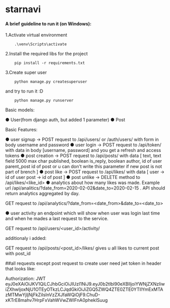 # starnavi

#### A brief guideline to run it (on Windows):

 1.Activate virtual environment
```
    .\venv\Scripts\activate
```

 2.Install the required libs for the project
```
    pip install -r requirements.txt
```
 3.Create super user

```
    python manage.py createsuperuser
```
and try to run it :D

```
    python manage.py runserver
```

Basic models:

● User(from django auth, but added 1 parameter)
● Post 

Basic Features:

● user signup -> POST request to /api/users/ or /auth/users/ with form in body username and password
● user login  -> POST request to /api/token/ with data in body [username, password] and you get a refresh and access tokens
● post creation -> POST request to /api/posts/ with data 
  [
    text,  text field 5000 max char
    published,  boolean
    is_reply,  boolean
    author,  id of user
    parent_post id of post or u can don't write this parameter if new post is not part of brench
  ]
● post like -> POST request to /api/likes/ with data 
  [
    user -> id of user
    post -> id of post 
  ]
● post unlike -> DELETE method to /api/likes/<like_id>
● analytics about how many likes was made. Example url
/api/analitics/?date_from=2020-02-02&date_to=2020-02-15 . API should return analytics
aggregated by day.

GET request to /api/analytics/?date_from=<date_from>&date_to=<date_to>

● user activity an endpoint which will show when user was login last time and when he
mades a last request to the service.

GET request to /api/users/<user_id>/activity/

additionaly i added:

GET request to /api/posts/<post_id>/likes/ gives u all likes to current post with post_id

##all requests except post request to create user need jwt token in header that looks like:

Authorization: JWT eyJ0eXAiOiJKV1QiLCJhbGciOiJIUzI1NiJ9.eyJ0b2tlbl90eXBlIjoiYWNjZXNzIiwiZXhwIjoxNjU1OTEyOTkzLCJqdGkiOiJiZGQ5ZWQ4ZTE0ZTE0YTllYmExMTAzMTMwYjljNjFkZiIsInVzZXJfaWQiOjF9.ChuD-xKTrE8mahv7HrpFxVahWVwZWIFnA0phekISuug
